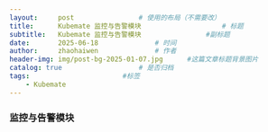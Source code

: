```yaml
---
layout:     post   				# 使用的布局（不需要改）
title:      Kubemate 监控与告警模块            		# 标题 
subtitle:   Kubemate 监控与告警模块				#副标题
date:       2025-06-18				# 时间
author:     zhaohaiwen 				# 作者
header-img: img/post-bg-2025-01-07.jpg		#这篇文章标题背景图片
catalog: true 					# 是否归档
tags:						#标签
    - Kubemate
---
```

### 监控与告警模块
